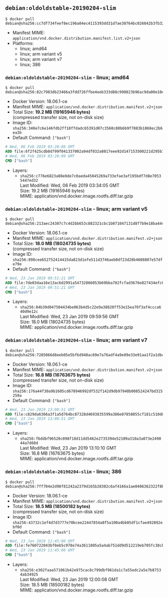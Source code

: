 ## `debian:oldoldstable-20190204-slim`

```console
$ docker pull debian@sha256:cc7df734feef8ec196a04ec4115393dd31d7ae30764bc026842b3fb32a6d899d
```

-	Manifest MIME: `application/vnd.docker.distribution.manifest.list.v2+json`
-	Platforms:
	-	linux; amd64
	-	linux; arm variant v5
	-	linux; arm variant v7
	-	linux; 386

### `debian:oldoldstable-20190204-slim` - linux; amd64

```console
$ docker pull debian@sha256:82c7983db23466a3fdd726ffbe4eeb333d88c990823b96ac9da00e10e419d66b
```

-	Docker Version: 18.06.1-ce
-	Manifest MIME: `application/vnd.docker.distribution.manifest.v2+json`
-	Total Size: **19.2 MB (19165946 bytes)**  
	(compressed transfer size, not on-disk size)
-	Image ID: `sha256:340e7c6e146fdb2ff18ffdadc65391d07c3560c80b6b9f7883b1868ec2b6ea3b`
-	Default Command: `["bash"]`

```dockerfile
# Wed, 06 Feb 2019 03:28:08 GMT
ADD file:6f2f425cdb0d799f041337002a94df032a8017eee92d147153500221d295b727 in / 
# Wed, 06 Feb 2019 03:28:09 GMT
CMD ["bash"]
```

-	Layers:
	-	`sha256:c776e6823a08e8de7c0aeda45045269a733efae3af195bdf7d8e70535447ed32`  
		Last Modified: Wed, 06 Feb 2019 03:34:05 GMT  
		Size: 19.2 MB (19165946 bytes)  
		MIME: application/vnd.docker.image.rootfs.diff.tar.gzip

### `debian:oldoldstable-20190204-slim` - linux; arm variant v5

```console
$ docker pull debian@sha256:213aec24307c7c4d2bb653c882321cbc1b071047131d8f7b9e18ba444084eab3
```

-	Docker Version: 18.06.1-ce
-	Manifest MIME: `application/vnd.docker.distribution.manifest.v2+json`
-	Total Size: **18.0 MB (18024735 bytes)**  
	(compressed transfer size, not on-disk size)
-	Image ID: `sha256:898cee652752414415da823d1efe511d3746aeb0df23d28b4608807e57dfe79e`
-	Default Command: `["bash"]`

```dockerfile
# Wed, 23 Jan 2019 09:51:21 GMT
ADD file:7de03daa16e13ac6d2991a54732866053b69bba702fcfad3676e827434efc608 in / 
# Wed, 23 Jan 2019 09:51:21 GMT
CMD ["bash"]
```

-	Layers:
	-	`sha256:84b39d047504434be063b4d5c22e9a38820ff53e15ea70f3af4ccca640d9e12c`  
		Last Modified: Wed, 23 Jan 2019 09:59:56 GMT  
		Size: 18.0 MB (18024735 bytes)  
		MIME: application/vnd.docker.image.rootfs.diff.tar.gzip

### `debian:oldoldstable-20190204-slim` - linux; arm variant v7

```console
$ docker pull debian@sha256:7285066d8eeb05e5bf6d948ac69e7a76adf4a9e89e33e91aa1f2a1dbc6619457
```

-	Docker Version: 18.06.1-ce
-	Manifest MIME: `application/vnd.docker.distribution.manifest.v2+json`
-	Total Size: **16.8 MB (16763675 bytes)**  
	(compressed transfer size, not on-disk size)
-	Image ID: `sha256:176a44f30a9b1605cd678946992df532f142d9db97948b008524247bd315259a`
-	Default Command: `["bash"]`

```dockerfile
# Wed, 23 Jan 2019 13:00:51 GMT
ADD file:c829da6366a3f1a5d764bc87328d4693835599a386e07858055cf181c510d87e in / 
# Wed, 23 Jan 2019 13:00:51 GMT
CMD ["bash"]
```

-	Layers:
	-	`sha256:f6ddbf96520c098f10d11dd5462e2735394e52109a310a3a073e249044a7d60d`  
		Last Modified: Wed, 23 Jan 2019 13:10:10 GMT  
		Size: 16.8 MB (16763675 bytes)  
		MIME: application/vnd.docker.image.rootfs.diff.tar.gzip

### `debian:oldoldstable-20190204-slim` - linux; 386

```console
$ docker pull debian@sha256:7ff704e2d98f81242a2379d165b28302c6af4166a1ae0406362322f8b7acc8c7
```

-	Docker Version: 18.06.1-ce
-	Manifest MIME: `application/vnd.docker.distribution.manifest.v2+json`
-	Total Size: **18.5 MB (18500182 bytes)**  
	(compressed transfer size, not on-disk size)
-	Image ID: `sha256:43732c1ef4d7d3777e70bcee22447854a8f5a100a4bb05df1cfae492892ebf0d`
-	Default Command: `["bash"]`

```dockerfile
# Wed, 23 Jan 2019 11:45:06 GMT
ADD file:fe760722043bf0eb5c978e74a3611805a5a4ab751dd9d512219eb705fc38cbac in / 
# Wed, 23 Jan 2019 11:45:06 GMT
CMD ["bash"]
```

-	Layers:
	-	`sha256:e302faaa571061b42e975cac8c799dbf961da1c7a55edc2a5e7b87534ab34925`  
		Last Modified: Wed, 23 Jan 2019 12:00:08 GMT  
		Size: 18.5 MB (18500182 bytes)  
		MIME: application/vnd.docker.image.rootfs.diff.tar.gzip
